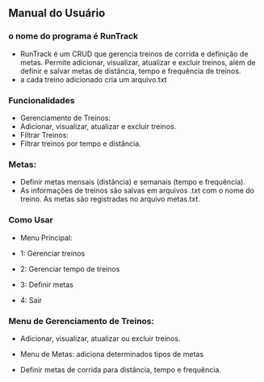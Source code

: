 ## Manual do Usuário
### o nome do programa é RunTrack

- RunTrack é um CRUD que gerencia treinos de corrida e definição de metas. Permite adicionar, visualizar, atualizar e excluir treinos, além de definir e salvar metas de distância, tempo e frequência de treinos.
- a cada treino adicionado cria um arquivo.txt
  
### Funcionalidades
- Gerenciamento de Treinos:
- Adicionar, visualizar, atualizar e excluir treinos.
- Filtrar Treinos:
- Filtrar treinos por tempo e distância.
### Metas:
- Definir metas mensais (distância) e semanais (tempo e frequência).
- As informações de treinos são salvas em arquivos .txt com o nome do treino. As metas são registradas no arquivo metas.txt.

### Como Usar
- Menu Principal:

- 1: Gerenciar treinos
- 2: Gerenciar tempo de treinos
- 3: Definir metas
- 4: Sair
### Menu de Gerenciamento de Treinos:

- Adicionar, visualizar, atualizar ou excluir treinos.
- Menu de Metas: adiciona determinados tipos de metas

- Definir metas de corrida para distância, tempo e frequência.

